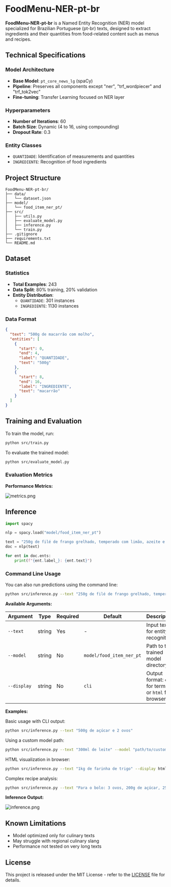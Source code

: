 # FoodMenu-NER-pt-br

**FoodMenu-NER-pt-br** is a Named Entity Recognition (NER) model specialized for Brazilian Portuguese (pt-br) texts, designed to extract ingredients and their quantities from food-related content such as menus and recipes.

## Technical Specifications

### Model Architecture
- **Base Model**: `pt_core_news_lg` (spaCy)
- **Pipeline**: Preserves all components except "ner", "trf_wordpiecer" and "trf_tok2vec"
- **Fine-tuning**: Transfer Learning focused on NER layer

### Hyperparameters
- **Number of Iterations**: 60
- **Batch Size**: Dynamic (4 to 16, using compounding)
- **Dropout Rate**: 0.3

### Entity Classes
- `QUANTIDADE`: Identification of measurements and quantities
- `INGREDIENTE`: Recognition of food ingredients

## Project Structure

```plaintext
FoodMenu-NER-pt-br/
├── data/
│   └── dataset.json         
├── model/
│   └── food_item_ner_pt/   
├── src/
│   ├── utils.py             
│   ├── evaluate_model.py    
│   ├── inference.py         
│   └── train.py             
├── .gitignore
├── requirements.txt
└── README.md
```

## Dataset

### Statistics
- **Total Examples**: 243
- **Data Split**: 80% training, 20% validation
- **Entity Distribution**:
  - `QUANTIDADE`: 301 instances
  - `INGREDIENTE`: 1130 instances

### Data Format
```json
{
  "text": "500g de macarrão com molho",
  "entities": [
    {
      "start": 0,
      "end": 4,
      "label": "QUANTIDADE",
      "text": "500g"
    },
    {
      "start": 8,
      "end": 16,
      "label": "INGREDIENTE",
      "text": "macarrão"
    }
  ]
}
```

## Training and Evaluation

To train the model, run:
```bash
python src/train.py
```

To evaluate the trained model:
```bash
python src/evaluate_model.py
```

### Evaluation Metrics

**Performance Metrics:**

![metrics.png](https://i.postimg.cc/BZTCGfcy/metrics.png)

## Inference

```python
import spacy

nlp = spacy.load("model/food_item_ner_pt")

text = "250g de filé de frango grelhado, temperado com limão, azeite e ervas finas. Servido com arroz basmati e legumes assados como abóbora e cenoura"
doc = nlp(text)

for ent in doc.ents:
    print(f"{ent.label_}: {ent.text}")
```

### Command Line Usage

You can also run predictions using the command line:

```bash
python src/inference.py --text "250g de filé de frango grelhado, temperado com limão, azeite e ervas finas. Servido com arroz basmati e legumes assados como abóbora e cenoura"
```

**Available Arguments:**

| Argument | Type | Required | Default | Description |
|----------|------|----------|---------|-------------|
| `--text` | string | Yes | - | Input text for entity recognition |
| `--model` | string | No | `model/food_item_ner_pt` | Path to the trained model directory |
| `--display` | string | No | `cli` | Output format: `cli` for terminal or `html` for browser |

**Examples:**

Basic usage with CLI output:
```bash
python src/inference.py --text "500g de açúcar e 2 ovos"
```

Using a custom model path:
```bash
python src/inference.py --text "300ml de leite" --model "path/to/custom/model"
```

HTML visualization in browser:
```bash
python src/inference.py --text "1kg de farinha de trigo" --display html
```

Complex recipe analysis:
```bash
python src/inference.py --text "Para o bolo: 3 ovos, 200g de açúcar, 250ml de leite e 300g de farinha. Para a cobertura: 100g de chocolate e 50ml de creme de leite."
```

**Inference Output:**

![inference.png](https://i.postimg.cc/RFHx0ZVw/inference.png)

## Known Limitations
- Model optimized only for culinary texts
- May struggle with regional culinary slang
- Performance not tested on very long texts

## License

This project is released under the MIT License - refer to the [LICENSE](LICENSE) file for details.